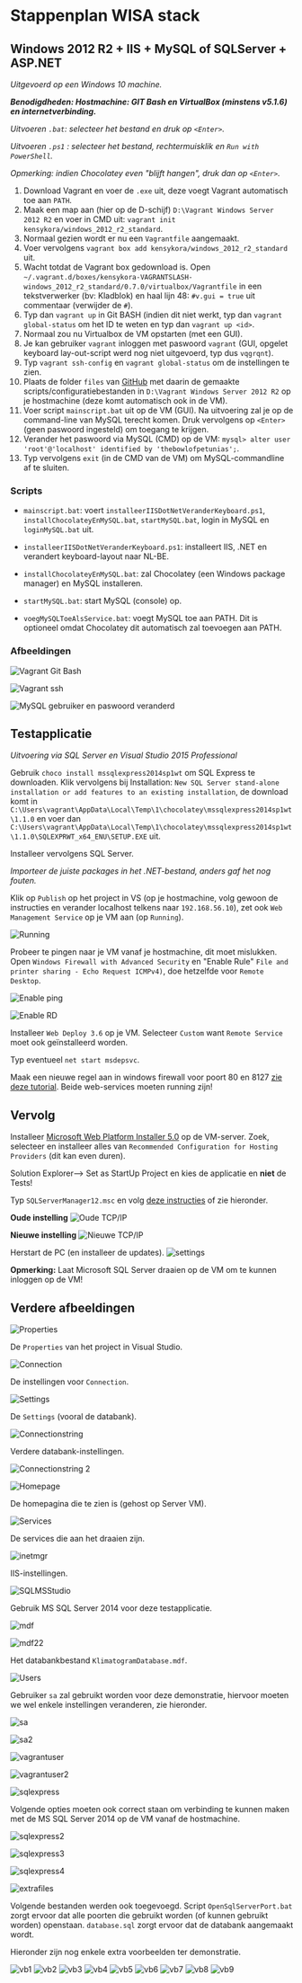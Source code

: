 # Stappenplan WISA stack
## Windows 2012 R2 + IIS + MySQL of SQLServer + ASP.NET

_Uitgevoerd op een Windows 10 machine._

_**Benodigdheden: Hostmachine: GIT Bash en VirtualBox (minstens v5.1.6) en internetverbinding.**_

_Uitvoeren `.bat`: selecteer het bestand en druk op `<Enter>`._

_Uitvoeren `.ps1` : selecteer het bestand, rechtermuisklik en `Run with PowerShell`._

_Opmerking: indien Chocolatey even "blijft hangen", druk dan op `<Enter>`._

1. Download Vagrant en voer de `.exe` uit, deze voegt Vagrant automatisch toe aan `PATH`.
2. Maak een map aan (hier op de D-schijf) `D:\Vagrant Windows Server 2012 R2` en voer in CMD uit: `vagrant init kensykora/windows_2012_r2_standard`.
3. Normaal gezien wordt er nu een `Vagrantfile` aangemaakt.
4. Voer vervolgens `vagrant box add kensykora/windows_2012_r2_standard` uit.
5. Wacht totdat de Vagrant box gedownload is. Open `~/.vagrant.d/boxes/kensykora-VAGRANTSLASH-windows_2012_r2_standard/0.7.0/virtualbox/Vagrantfile` in een tekstverwerker (bv: Kladblok) en haal lijn 48: `#v.gui = true` uit commentaar (verwijder de `#`).
6. Typ dan `vagrant up` in Git BASH (indien dit niet werkt, typ dan `vagrant global-status` om het ID te weten en typ dan `vagrant up <id>`.
7. Normaal zou nu Virtualbox de VM opstarten (met een GUI).
8. Je kan gebruiker `vagrant` inloggen met paswoord `vagrant` (GUI, opgelet keyboard lay-out-script werd nog niet uitgevoerd, typ dus `vqgrqnt`).
9. Typ `vagrant ssh-config` en `vagrant global-status` om de instellingen te zien.
10. Plaats de folder `files` van [GitHub](https://github.com/HoGentTIN/p2ops-g04/tree/master/opdracht02/WISA/files) met daarin de gemaakte scripts/configuratiebestanden in `D:\Vagrant Windows Server 2012 R2` op je hostmachine (deze komt automatisch ook in de VM).
11. Voer script `mainscript.bat` uit op de VM (GUI). Na uitvoering zal je op de command-line van MySQL terecht komen. Druk vervolgens op `<Enter>` (geen paswoord ingesteld) om toegang te krijgen.
12. Verander het paswoord via MySQL (CMD) op de VM: `mysql> alter user 'root'@'localhost' identified by 'thebowlofpetunias';`.
13. Typ vervolgens `exit` (in de CMD van de VM) om MySQL-commandline af te sluiten.


### Scripts

- `mainscript.bat`: voert `installeerIISDotNetVeranderKeyboard.ps1`, `installChocolateyEnMySQL.bat`, `startMySQL.bat`, login in MySQL en `loginMySQL.bat` uit.

- `installeerIISDotNetVeranderKeyboard.ps1`: installeert IIS, .NET en verandert keyboard-layout naar NL-BE.

- `installChocolateyEnMySQL.bat`: zal Chocolatey (een Windows package manager) en MySQL installeren.

- `startMySQL.bat`: start MySQL (console) op.

- `voegMySQLToeAlsService.bat`: voegt MySQL toe aan PATH. Dit is optioneel omdat Chocolatey dit automatisch zal toevoegen aan PATH.


### Afbeeldingen

![Vagrant Git Bash](img/VagrantGITBASH.PNG)

![Vagrant ssh](img/Vagrantssh.PNG)

![MySQL gebruiker en paswoord veranderd](img/mysqlpassword.PNG)

## Testapplicatie

_Uitvoering via SQL Server en Visual Studio 2015 Professional_

Gebruik `choco install mssqlexpress2014sp1wt` om SQL Express te downloaden. Klik vervolgens bij Installation: `New SQL Server stand-alone installation or add features to an existing installation`, de download komt in `C:\Users\vagrant\AppData\Local\Temp\1\chocolatey\mssqlexpress2014sp1wt\1.1.0` en voer dan` C:\Users\vagrant\AppData\Local\Temp\1\chocolatey\mssqlexpress2014sp1wt\1.1.0\SQLEXPRWT_x64_ENU\SETUP.EXE` uit.

Installeer vervolgens SQL Server.

_Importeer de juiste packages in het .NET-bestand, anders gaf het nog fouten._

Klik op `Publish` op het project in VS (op je hostmachine, volg gewoon de instructies en verander localhost telkens naar `192.168.56.10`), zet ook `Web Management Service` op je VM aan (op `Running`).

![Running](img/running.PNG)

Probeer te pingen naar je VM vanaf je hostmachine, dit moet mislukken.
Open 
`Windows Firewall with Advanced Security` en "Enable Rule" `File and printer sharing - Echo Request ICMPv4)`, doe hetzelfde voor `Remote Desktop`.

![Enable ping](img/enableping.PNG)

![Enable RD](img/enablerd.PNG)


Installeer `Web Deploy 3.6` op je VM. Selecteer `Custom` want `Remote Service` moet ook geïnstalleerd worden.

Typ eventueel `net start msdepsvc`.

Maak een nieuwe regel aan in windows firewall voor poort 80 en 8127 [zie deze tutorial](https://wiki.mcneel.com/zoo/window7firewall).
Beide web-services moeten running zijn!


## Vervolg

Installeer [Microsoft Web Platform Installer 5.0](https://www.microsoft.com/web/downloads/platform.aspx) op de VM-server.
Zoek, selecteer en installeer alles van `Recommended Configuration for Hosting Providers` (dit kan even duren).

Solution Explorer--> Set as StartUp Project en kies de applicatie en **niet** de Tests!

Typ `SQLServerManager12.msc` en volg [deze instructies](http://stackoverflow.com/questions/11278114/enable-remote-connections-for-sql-server-express-2012) of zie hieronder.


**Oude instelling**
![Oude TCP/IP](img/tcpip.PNG)

**Nieuwe instelling**
![Nieuwe TCP/IP](img/tcpip2.PNG)

Herstart de PC (en installeer de updates).
![settings](img/settings.PNG)

**Opmerking:** Laat Microsoft SQL Server draaien op de VM om te kunnen inloggen op de VM!

## Verdere afbeeldingen

![Properties](img/properties.JPG)

De `Properties` van het project in Visual Studio.

![Connection](img/connection.JPG)

De instellingen voor `Connection`.

![Settings](img/settings.JPG)

De `Settings` (vooral de databank).

![Connectionstring](img/connectionstring.JPG)

Verdere databank-instellingen.

![Connectionstring 2](img/connectionstring2.JPG)

![Homepage](img/homepage.JPG)

De homepagina die te zien is (gehost op Server VM).

![Services](img/services.JPG)

De services die aan het draaien zijn.

![inetmgr](img/inetmgr.JPG)

IIS-instellingen.

![SQLMSStudio](img/SQLMSStudio.JPG)

Gebruik MS SQL Server 2014 voor deze testapplicatie.

![mdf](img/mdf.JPG)

![mdf22](img/mdf2.JPG)

Het databankbestand `KlimatogramDatabase.mdf`.

![Users](img/Users.JPG)

Gebruiker `sa` zal gebruikt worden voor deze demonstratie, hiervoor moeten we wel enkele instellingen veranderen, zie hieronder.

![sa](img/sa.JPG)

![sa2](img/sa2.JPG)

![vagrantuser](img/vagrantuser.JPG)

![vagrantuser2](img/vagrantuser2.JPG)


![sqlexpress](img/sqlexpress.JPG)

Volgende opties moeten ook correct staan om verbinding te kunnen maken met de MS SQL Server 2014 op de VM vanaf de hostmachine.

![sqlexpress2](img/sqlexpress2.JPG)

![sqlexpress3](img/sqlexpress3.JPG)

![sqlexpress4](img/sqlexpress4.JPG)

![extrafiles](img/extrafiles.JPG)

Volgende bestanden werden ook toegevoegd. Script `OpenSqlServerPort.bat` zorgt ervoor dat alle poorten die gebruikt worden (of kunnen gebruikt worden) openstaan. `database.sql` zorgt ervoor dat de databank aangemaakt wordt.

Hieronder zijn nog enkele extra voorbeelden ter demonstratie.

![vb1](img/vb1.JPG)
![vb2](img/vb2.JPG)
![vb3](img/vb3.JPG)
![vb4](img/vb4.JPG)
![vb5](img/vb5.JPG)
![vb6](img/vb6.JPG)
![vb7](img/vb7.JPG)
![vb8](img/vb8.JPG)
![vb9](img/vb9.JPG)
